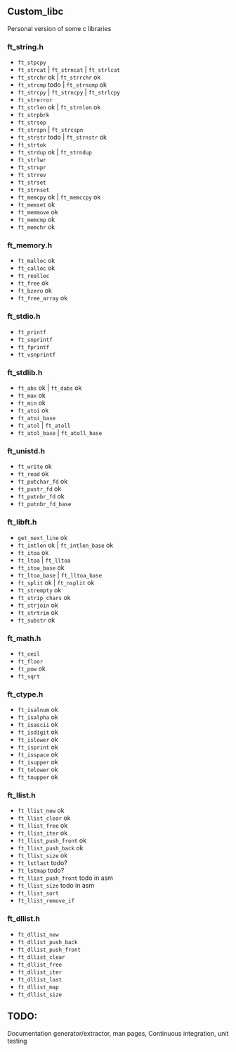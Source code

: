 ## Custom_libc
Personal version of some c libraries
### ft_string.h
- `ft_stpcpy`
- `ft_strcat` | `ft_strncat` | `ft_strlcat`
- `ft_strchr` ok | `ft_strrchr` ok
- `ft_strcmp` todo | `ft_strncmp` ok
- `ft_strcpy` | `ft_strncpy` | `ft_strlcpy`
- `ft_strerror`
- `ft_strlen` ok | `ft_strnlen` ok
- `ft_strpbrk`
- `ft_strsep`
- `ft_strspn` | `ft_strcspn`
- `ft_strstr` todo | `ft_strnstr` ok
- `ft_strtok`
- `ft_strdup` ok | `ft_strndup`
- `ft_strlwr`
- `ft_strupr`
- `ft_strrev`
- `ft_strset`
- `ft_strnset`
- `ft_memcpy` ok | `ft_memccpy` ok
- `ft_memset` ok
- `ft_memmove` ok
- `ft_memcmp` ok
- `ft_memchr` ok
### ft_memory.h
- `ft_malloc` ok
- `ft_calloc` ok
- `ft_realloc`
- `ft_free` ok
- `ft_bzero` ok
- `ft_free_array` ok
### ft_stdio.h
- `ft_printf`
- `ft_snprintf`
- `ft_fprintf`
- `ft_vsnprintf`
### ft_stdlib.h
- `ft_abs` ok | `ft_dabs` ok
- `ft_max` ok
- `ft_min` ok
- `ft_atoi` ok
- `ft_atoi_base`
- `ft_atol` | `ft_atoll`
- `ft_atol_base` | `ft_atoll_base`
### ft_unistd.h
- `ft_write` ok
- `ft_read` ok
- `ft_putchar_fd` ok
- `ft_pustr_fd` ok
- `ft_putnbr_fd` ok
- `ft_putnbr_fd_base`
### ft_libft.h
- `get_next_line` ok
- `ft_intlen` ok | `ft_intlen_base` ok
- `ft_itoa` ok
- `ft_ltoa` | `ft_lltoa`
- `ft_itoa_base` ok
- `ft_ltoa_base` | `ft_lltoa_base`
- `ft_split` ok | `ft_nsplit` ok
- `ft_strempty` ok
- `ft_strip_chars` ok
- `ft_strjoin` ok
- `ft_strtrim` ok
- `ft_substr` ok
### ft_math.h
- `ft_ceil`
- `ft_floor`
- `ft_pow` ok
- `ft_sqrt`
### ft_ctype.h
- `ft_isalnum` ok
- `ft_isalpha` ok
- `ft_isascii` ok
- `ft_isdigit` ok
- `ft_islower` ok
- `ft_isprint` ok
- `ft_isspace` ok
- `ft_isupper` ok
- `ft_tolower` ok
- `ft_toupper` ok
### ft_llist.h
- `ft_llist_new` ok
- `ft_llist_clear` ok
- `ft_llist_free` ok
- `ft_llist_iter` ok
- `ft_llist_push_front` ok
- `ft_llist_push_back` ok
- `ft_llist_size` ok
- `ft_lstlast` todo?
- `ft_lstmap` todo?
- `ft_llist_push_front` todo in asm
- `ft_llist_size` todo in asm
- `ft_llist_sort`
- `ft_llist_remove_if`
### ft_dllist.h
- `ft_dllist_new`
- `ft_dllist_push_back`
- `ft_dllist_push_front`
- `ft_dllist_clear`
- `ft_dllist_free`
- `ft_dllist_iter`
- `ft_dllist_last`
- `ft_dllist_map`
- `ft_dllist_size`

## TODO:
Documentation generator/extractor, man pages, Continuous integration, unit testing
